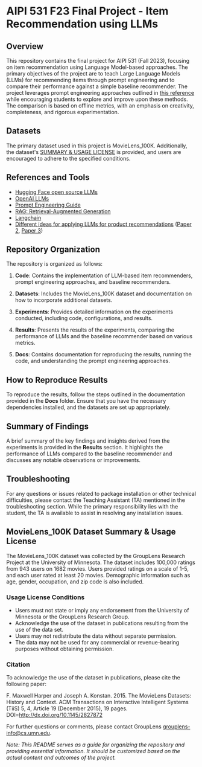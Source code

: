 # AIPI 531 F23 Final Project - Item Recommendation using LLMs

## Overview

This repository contains the final project for AIPI 531 (Fall 2023), focusing on item recommendation using Language Model-based approaches. The primary objectives of the project are to teach Large Language Models (LLMs) for recommending items through prompt engineering and to compare their performance against a simple baseline recommender. The project leverages prompt engineering approaches outlined in [this reference](https://arxiv.org/pdf/2304.03153.pdf) while encouraging students to explore and improve upon these methods. The comparison is based on offline metrics, with an emphasis on creativity, completeness, and rigorous experimentation.

## Datasets

The primary dataset used in this project is MovieLens_100K. Additionally, the dataset's [SUMMARY & USAGE LICENSE](#summary--usage-license) is provided, and users are encouraged to adhere to the specified conditions.

## References and Tools

- [Hugging Face open source LLMs](https://huggingface.co/blog/llama2)
- [OpenAI LLMs](https://openai.com/chatgpt)
- [Prompt Engineering Guide](https://www.promptingguide.ai)
- [RAG: Retrieval-Augmented Generation](https://arxiv.org/pdf/2005.11401.pdf)
- [Langchain](https://python.langchain.com/docs/get_started/introduction)
- [Different ideas for applying LLMs for product recommendations](https://arxiv.org/pdf/2303.14524.pdf) ([Paper 2](https://arxiv.org/pdf/2305.02182.pdf), [Paper 3](https://arxiv.org/pdf/2304.10149.pdf))

## Repository Organization

The repository is organized as follows:

1. **Code**: Contains the implementation of LLM-based item recommenders, prompt engineering approaches, and baseline recommenders.

2. **Datasets**: Includes the MovieLens_100K dataset and documentation on how to incorporate additional datasets.

3. **Experiments**: Provides detailed information on the experiments conducted, including code, configurations, and results.

4. **Results**: Presents the results of the experiments, comparing the performance of LLMs and the baseline recommender based on various metrics.

5. **Docs**: Contains documentation for reproducing the results, running the code, and understanding the prompt engineering approaches.

## How to Reproduce Results

To reproduce the results, follow the steps outlined in the documentation provided in the **Docs** folder. Ensure that you have the necessary dependencies installed, and the datasets are set up appropriately.

## Summary of Findings

A brief summary of the key findings and insights derived from the experiments is provided in the **Results** section. It highlights the performance of LLMs compared to the baseline recommender and discusses any notable observations or improvements.

## Troubleshooting

For any questions or issues related to package installation or other technical difficulties, please contact the Teaching Assistant (TA) mentioned in the troubleshooting section. While the primary responsibility lies with the student, the TA is available to assist in resolving any installation issues.

## MovieLens_100K Dataset Summary & Usage License

The MovieLens_100K dataset was collected by the GroupLens Research Project at the University of Minnesota. The dataset includes 100,000 ratings from 943 users on 1682 movies. Users provided ratings on a scale of 1-5, and each user rated at least 20 movies. Demographic information such as age, gender, occupation, and zip code is also included.

### Usage License Conditions

- Users must not state or imply any endorsement from the University of Minnesota or the GroupLens Research Group.
- Acknowledge the use of the dataset in publications resulting from the use of the data set.
- Users may not redistribute the data without separate permission.
- The data may not be used for any commercial or revenue-bearing purposes without obtaining permission.

### Citation

To acknowledge the use of the dataset in publications, please cite the following paper:

F. Maxwell Harper and Joseph A. Konstan. 2015. The MovieLens Datasets: History and Context. ACM Transactions on Interactive Intelligent Systems (TiiS) 5, 4, Article 19 (December 2015), 19 pages. DOI=http://dx.doi.org/10.1145/2827872

For further questions or comments, please contact GroupLens <grouplens-info@cs.umn.edu>.

*Note: This README serves as a guide for organizing the repository and providing essential information. It should be customized based on the actual content and outcomes of the project.*